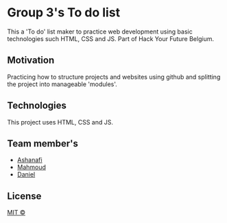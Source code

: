 # Group 3's To do list

This a 'To do' list maker to practice web development using basic technologies such HTML, CSS and JS. Part of Hack Your Future Belgium.

## Motivation

Practicing how to structure projects and websites using github and splitting the project into manageable 'modules'.

## Technologies

This project uses HTML, CSS and JS.

## Team member's

- [Ashanafi](https://github.com/ashenafykebede)
- [Mahmoud](https://github.com/krakla)
- [Daniel](https://github.com/denrique-alvarez)

## License

[MIT ©](https://opensource.org/licenses/MIT)
